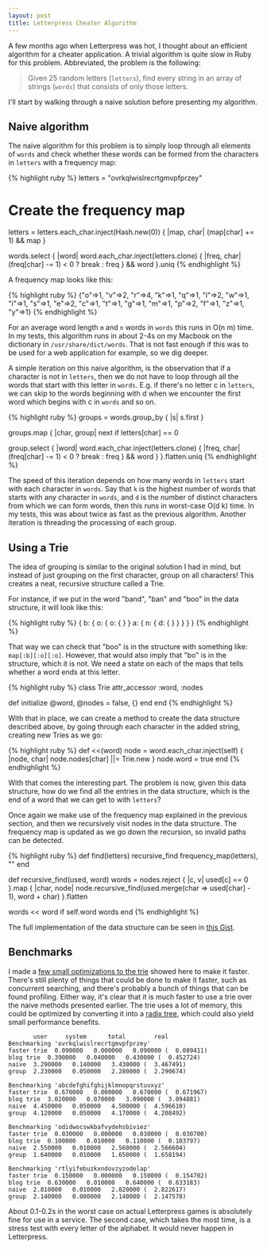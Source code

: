 ```yaml
---
layout: post
title: Letterpress Cheater Algorithm
---
```


A few months ago when Letterpress was hot, I thought about an efficient algorithm
for a cheater application. A trivial algorithm is quite slow in Ruby for this
problem. Abbreviated, the problem is the following:

> Given 25 random letters (`letters`), find every string in an array of strings (`words`) that
> consists of only those letters. 

I'll start by walking through a naive solution before presenting my algorithm.

## Naive algorithm

The naive algorithm for this problem is to simply loop through all elements of
`words` and check whether these words can be formed from the characters in
`letters` with a frequency map:

{% highlight ruby %}
letters = "ovrkqlwislrecrtgmvpfprzey"

# Create the frequency map
letters = letters.each_char.inject(Hash.new(0)) { |map, char| (map[char] += 1) && map }

words.select { |word|
  word.each_char.inject(letters.clone) { |freq, char| 
    (freq[char] -= 1) < 0 ? break : freq
  } && word
}.uniq
{% endhighlight %}

A frequency map looks like this:

{% highlight ruby %}
{"o"=>1, "v"=>2, "r"=>4, "k"=>1, "q"=>1, "l"=>2, "w"=>1, "i"=>1, 
"s"=>1, "e"=>2, "c"=>1, "t"=>1, "g"=>1, "m"=>1, "p"=>2, "f"=>1,
"z"=>1, "y"=>1}
{% endhighlight %}

For an average word length `m` and `n` words in `words` this runs in O(n m)
time.  In my tests, this algorithm runs in about 2-4s on my Macbook on the
dictionary in `/usr/share/dict/words`. That is not fast enough if this was to be
used for a web application for example, so we dig deeper.

A simple iteration on this naive algorithm, is the observation that if a
character is not in `letters`, then we do not have to loop through all the words
that start with this letter in `words`. E.g. if there's no letter c in
`letters`, we can skip to the words beginning with d when we encounter the first
word which begins with c in `words` and so on.

{% highlight ruby %}
groups = words.group_by { |s| s.first }

groups.map { |char, group|
  next if letters[char] == 0

  group.select { |word|
    word.each_char.inject(letters.clone) { |freq, char| 
      (freq[char] -= 1) < 0 ? break : freq
    } && word
  }
}.flatten.uniq
{% endhighlight %}

The speed of this iteration depends on how many words in `letters` start with
each character in `words`. Say that `k` is the highest number of words that
starts with any character in `words`, and `d` is the number of distinct
characters from which we can form words, then this runs in worst-case O(d k)
time. In my tests, this was about twice as fast as the previous algorithm.
Another iteration is threading the processing of each group.

## Using a Trie

The idea of grouping is similar to the original solution I had in mind, but
instead of just grouping on the first character, group on all characters! This
creates a neat, recursive structure called a Trie. 

For instance, if we put in the word "band", "ban" and "boo" in the data
structure, it will look like this:

{% highlight ruby %}
{
  b: {
    o: {
      o: {
      }
    }
    a: {
      n: {
        d: {
        }
      }
    }
  }
}
{% endhighlight %}

That way we can check that "boo" is in the structure with something like:
`map[:b][:o][:o]`. However, that would also imply that "bo" is in the structure,
which it is not. We need a state on each of the maps that tells whether a word
ends at this letter. 

{% highlight ruby %}
class Trie
  attr_accessor :word, :nodes

  def initialize
    @word, @nodes = false, {}
  end
end
{% endhighlight %}

With that in place, we can create a method to create the data structure
described above, by going through each character in the added string, creating
new Tries as we go:

{% highlight ruby %}
def <<(word)
  node = word.each_char.inject(self) { |node, char| 
    node.nodes[char] ||= Trie.new 
  }
  node.word = true
end
{% endhighlight %}

With that comes the interesting part. The problem is now, given this data
structure, how do we find all the entries in the data structure, which is the
end of a word that we can get to with `letters`?

Once again we make use of the frequency map explained in the previous section,
and then we recursively visit nodes in the data structure. The frequency map is
updated as we go down the recursion, so invalid paths can be detected.

{% highlight ruby %}
def find(letters)
  recursive_find frequency_map(letters), ""
end

def recursive_find(used, word)
  words = nodes.reject { |c, v| used[c] == 0 }.map { |char, node|
  node.recursive_find(used.merge(char => used[char] - 1),
                      word + char)
  }.flatten

  words << word if self.word
  words
end
{% endhighlight %}

The full implementation of the data structure can be seen in [this
Gist](https://gist.github.com/Sirupsen/6481936#file-gistfile1-rb-L3-L31).

## Benchmarks

I made a [few small optimizations to the
trie](https://gist.github.com/Sirupsen/6481936) showed here to make it faster.
There's still plenty of things that could be done to make it faster, such as
concurrent searching, and there's probably a bunch of things that can be found
profiling. Either way, it's clear that it is much faster to use a trie over the
naive methods presented earlier. The trie uses a lot of memory, this could be
optimized by converting it into a [radix
tree](http://en.wikipedia.org/wiki/Radix_tree), which could also yield small
performance benefits.

           user     system      total        real
    Benchmarking 'ovrkqlwislrecrtgmvpfprzey'
    faster trie  0.090000   0.000000   0.090000 (  0.089411)
    blog trie  0.390000   0.040000   0.430000 (  0.452724)
    naive  3.290000   0.140000   3.430000 (  3.467491)
    group  2.230000   0.050000   2.280000 (  2.290674)

    Benchmarking 'abcdefghifghijklmnopqrstuvxyz'
    faster trie  0.670000   0.000000   0.670000 (  0.671967)
    blog trie  3.020000   0.070000   3.090000 (  3.094881)
    naive  4.450000   0.050000   4.500000 (  4.596610)
    group  4.120000   0.050000   4.170000 (  4.208492)

    Benchmarking 'odidwocswkbafvydehsbiviez'
    faster trie  0.030000   0.000000   0.030000 (  0.030700)
    blog trie  0.100000   0.010000   0.110000 (  0.103797)
    naive  2.550000   0.010000   2.560000 (  2.566604)
    group  1.640000   0.010000   1.650000 (  1.658194)

    Benchmarking 'rtlyifebuzkxndovzyzodelap'
    faster trie  0.150000   0.000000   0.150000 (  0.154702)
    blog trie  0.630000   0.010000   0.640000 (  0.633183)
    naive  2.810000   0.010000   2.820000 (  2.822617)
    group  2.140000   0.000000   2.140000 (  2.147578)


About 0.1-0.2s in the worst case on actual Letterpress games is absolutely fine
for use in a service. The second case, which takes the most time, is a stress
test with every letter of the alphabet. It would never happen in Letterpress.
